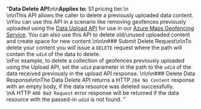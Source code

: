"**Data Delete API**\n\n**Applies to:** S1 pricing tier.\n<br>\n\nThis API allows the caller to delete a previously uploaded data content.<br>    \nYou can use this API in a scenario like removing geofences previously uploaded using the [Data Upload API](https://docs.microsoft.com/en-us/rest/api/maps/data/uploadpreview) for use in our [Azure Maps Geofencing Service](https://docs.microsoft.com/en-us/rest/api/maps/spatial). You can also use this API to delete old/unused uploaded content and create space for new content.\n\n\n### Submit Delete Request\n\nTo delete your content you will issue a `DELETE` request where the path will contain the `udid` of the data to delete.<br>    \nFor example, to delete a collection of geofences previously uploaded using the Upload API, set the `udid` parameter in the path to the `udid` of the data received previously in the upload API response. \n\n\n### Delete Data Response\n\nThe Data Delete API returns a HTTP `204 No Content` response with an empty body, if the data resource was deleted successfully.<br>    \nA HTTP `400 Bad Request` error response will be returned if the data resource with the passed-in `udid` is not found.    "

